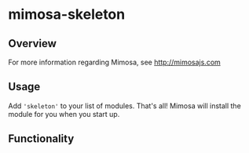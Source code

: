 mimosa-skeleton
===========

## Overview

For more information regarding Mimosa, see http://mimosajs.com

## Usage

Add `'skeleton'` to your list of modules.  That's all!  Mimosa will install the module for you when you start up.

## Functionality